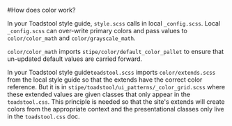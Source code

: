 #How does color work?

In your Toadstool style guide, `style.scss` calls in local `_config.scss`. Local `_config.scss` can over-write primary colors and pass values to `color/color_math` and `color/grayscale_math`.

`color/color_math` imports `stipe/color/default_color_pallet` to ensure that un-updated default values are carried forward. 

In your Toadstool style guide`toadstool.scss` imports `color/extends.scss` from the local style guide so that the extends have the correct color reference. But it is in `stipe/toadstool/ui_patterns/_color_grid.scss` where these extended values are given classes that only appear in the `toadstool.css`. This principle is needed so that the site's extends will create colors from the appropriate context and the presentational classes only live in the `toadstool.css` doc.  

